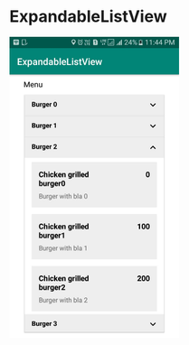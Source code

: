 # ExpandableListView

<img src="https://github.com/1211amarsingh/ExpandableListView/blob/master/sample_img.jpg" alt="" width="300"></p>
